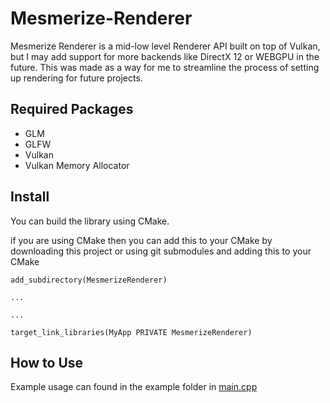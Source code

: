 # Mesmerize-Renderer

Mesmerize Renderer is a mid-low level Renderer API built on top of Vulkan, but I may add support for more backends like DirectX 12 or WEBGPU in the future. This was made as a way for me to streamline the process of setting up rendering for future projects.

## Required Packages
- GLM
- GLFW
- Vulkan
- Vulkan Memory Allocator

## Install
You can build the library using CMake.

if you are using CMake then you can add this to your CMake by downloading this project or using git submodules and adding this to your CMake

```
add_subdirectory(MesmerizeRenderer)

...

...

target_link_libraries(MyApp PRIVATE MesmerizeRenderer)
```



## How to Use
Example usage can found in the example folder in [main.cpp](https://github.com/brevin33/Mesmerize-Renderer/blob/main/example/main.cpp)
